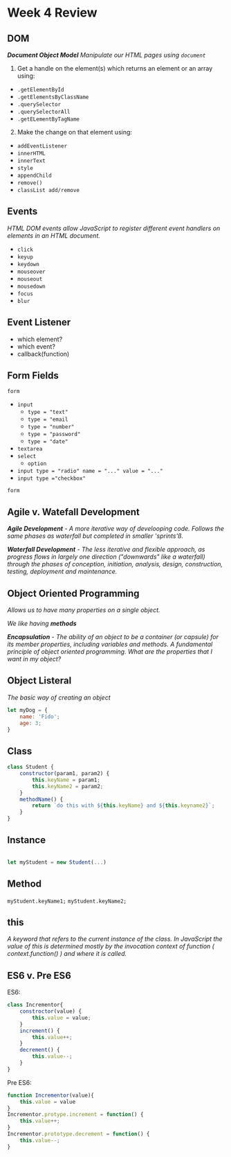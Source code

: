 # Week 4 Review

## DOM

*__Document Object Model__ Manipulate our HTML pages using `document`*

1. Get a handle on the element(s) which returns an element or an array using:

* `.getElementById`
* `.getElementsByClassName`
* `.querySelector`
* `.querySelectorAll`
* `.getELementByTagName`


2. Make the change on that element using:

* `addEventListener`
* `innerHTML`
* `innerText`
* `style`
* `appendChild`
* `remove()`
* `classList add/remove`

## Events

*HTML DOM events allow JavaScript to register different event handlers on elements in an HTML document.*

* `click`
* `keyup`
* `keydown`
* `mouseover`
* `mouseout`
* `mousedown`
* `focus`
* `blur`

## Event Listener

* which element?
* which event?
* callback(function)

## Form Fields

`form`

* `input`
	* `type = "text"`
	* `type = "email`
	* `type = "number"`
	* `type = "password"`
	* `type = "date"`
* `textarea`
* `select`
	* `option`
* `input type = "radio" name = "..." value = "..."`
* `input type ="checkbox"`

`form`

## Agile v. Watefall Development

*__Agile Development__ - A more iterative way of develooping code. Follows the same phases as waterfall but completed in smaller 'sprints'ß.*

*__Waterfall Development__ - The less iterative and flexible approach, as progress flows in largely one direction ("downwards" like a waterfall) through the phases of conception, initiation, analysis, design, construction, testing, deployment and maintenance.*

## Object Oriented Programming

*Allows us to have many properties on a single object.*

*We like having __methods__*

*__Encapsulation__ - The ability of an object to be a container (or capsule) for its member properties, including variables and methods. A fundamental principle of object oriented programming. What are the properties that I want in my object?*

## Object Listeral

*The basic way of creating an object*

```javascript
let myDog = {
	name: 'Fido';
	age: 3;
}

```

## Class

```javascript
class Student {
	constructor(param1, param2) {
		this.keyName = param1;
		this.keyName2 = param2;
	}
	methodName() {
		return `do this with ${this.keyName} and ${this.keyname2}`;
	}
}
```

## Instance

```javascript

let myStudent = new Student(...)
```


## Method

`myStudent.keyName1;`
`myStudent.keyName2;`

## this

*A keyword that refers to the current instance of the class. In JavaScript the value of this is determined mostly by the invocation context of function ( context.function() ) and where it is called.*


## ES6 v. Pre ES6


ES6:

```javascript
class Incrementor{
	constroctor(value) {
		this.value = value;
	}
	increment() {
		this.value++;
	}
	decrement() {
		this.value--;
	}
}
```

Pre ES6:

```javascript
function Incrementor(value){
	this.value = value
}
Incrementor.protype.increment = function() {
	this.value++;
}
Incrementor.prototype.decrement = function() {
	this.value--;
}
```


